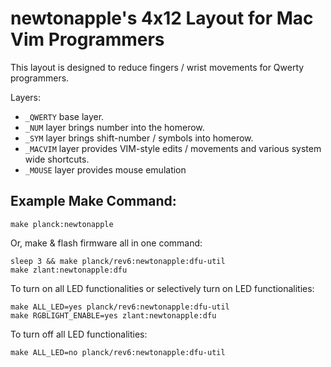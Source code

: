 # newtonapple's 4x12 Layout for Mac Vim Programmers

This layout is designed to reduce fingers / wrist movements for Qwerty programmers.

Layers:
* `_QWERTY` base layer.
* `_NUM`    layer brings number into the homerow.
* `_SYM`    layer brings shift-number / symbols into homerow.
* `_MACVIM` layer provides VIM-style edits / movements and various system wide shortcuts.
* `_MOUSE`  layer provides mouse emulation

## Example Make Command:
```
make planck:newtonapple
```

Or, make & flash firmware all in one command:
```
sleep 3 && make planck/rev6:newtonapple:dfu-util
make zlant:newtonapple:dfu
```

To turn on all LED functionalities or selectively turn on LED functionalities:
```
make ALL_LED=yes planck/rev6:newtonapple:dfu-util
make RGBLIGHT_ENABLE=yes zlant:newtonapple:dfu
```
To turn off all LED functionalities:
```
make ALL_LED=no planck/rev6:newtonapple:dfu-util
```
